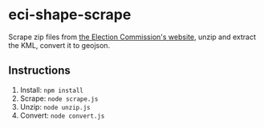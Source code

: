 # eci-shape-scrape

Scrape zip files from [the Election Commission's website](http://psleci.nic.in/default.aspx), unzip and extract the KML, convert it to geojson.

## Instructions
1. Install: `npm install`
2. Scrape: `node scrape.js`
3. Unzip: `node unzip.js`
4. Convert: `node convert.js`

